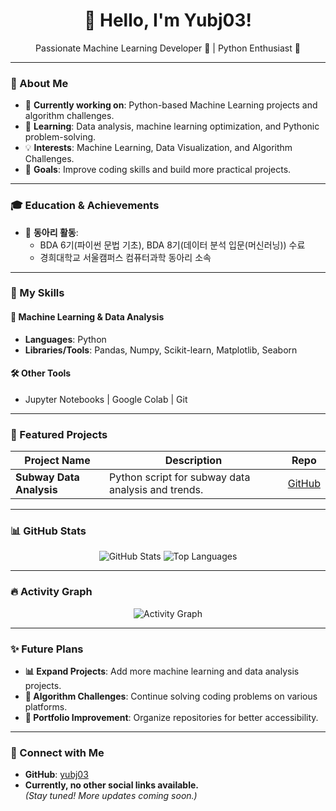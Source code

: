 <h1 align="center">👋 Hello, I'm Yubj03!</h1>

<p align="center">
  Passionate Machine Learning Developer 🚀 | Python Enthusiast 🐍  
</p>

---

### 🌟 About Me
- 🔭 **Currently working on**: Python-based Machine Learning projects and algorithm challenges.
- 🌱 **Learning**: Data analysis, machine learning optimization, and Pythonic problem-solving.
- 💡 **Interests**: Machine Learning, Data Visualization, and Algorithm Challenges.
- 🎯 **Goals**: Improve coding skills and build more practical projects.

---

### 🎓 Education & Achievements
- 🏢 **동아리 활동**:  
  - BDA 6기(파이썬 문법 기초), BDA 8기(데이터 분석 입문(머신러닝)) 수료  
  - 경희대학교 서울캠퍼스 컴퓨터과학 동아리 소속

---

### 🚀 My Skills
#### 🧠 Machine Learning & Data Analysis
- **Languages**: Python
- **Libraries/Tools**: Pandas, Numpy, Scikit-learn, Matplotlib, Seaborn

#### 🛠️ Other Tools
- Jupyter Notebooks | Google Colab | Git

---

### 📂 Featured Projects
| **Project Name**         | **Description**                                      | **Repo**                                  |
|---------------------------|-----------------------------------------------------|-------------------------------------------|
| **Subway Data Analysis**  | Python script for subway data analysis and trends.  | [GitHub](https://github.com/yubj03/subway_data) |

---

### 📊 GitHub Stats
<p align="center">
  <img src="https://github-readme-stats.vercel.app/api?username=yubj03&show_icons=true&theme=radical" alt="GitHub Stats" />
  <img src="https://github-readme-stats.vercel.app/api/top-langs/?username=yubj03&layout=compact&theme=radical" alt="Top Languages" />
</p>

---

### 🔥 Activity Graph
<p align="center">
  <img src="https://github-readme-activity-graph.vercel.app/graph?username=yubj03&theme=radical" alt="Activity Graph" />
</p>

---

### ✨ Future Plans
- **📊 Expand Projects**: Add more machine learning and data analysis projects.
- **📖 Algorithm Challenges**: Continue solving coding problems on various platforms.
- **🌟 Portfolio Improvement**: Organize repositories for better accessibility.

---

### 🤝 Connect with Me
- **GitHub**: [yubj03](https://github.com/yubj03)
- **Currently, no other social links available.**  
  *(Stay tuned! More updates coming soon.)*
